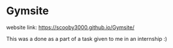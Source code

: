 # Gymsite
website link: https://scooby3000.github.io/Gymsite/


This was a done as a part of a task given to me in an internship :)

